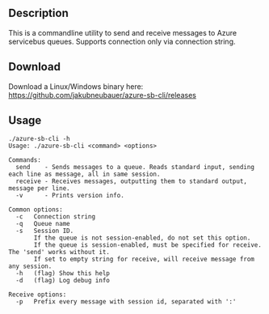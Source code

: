 ## Description
This is a commandline utility to send and receive messages to Azure servicebus queues.
Supports connection only via connection string.

## Download
Download a Linux/Windows binary here: https://github.com/jakubneubauer/azure-sb-cli/releases

## Usage
```
./azure-sb-cli -h
Usage: ./azure-sb-cli <command> <options>

Commands:
  send    - Sends messages to a queue. Reads standard input, sending each line as message, all in same session.
  receive - Receives messages, outputting them to standard output, message per line.
  -v      - Prints version info.

Common options:
  -c   Connection string
  -q   Queue name
  -s   Session ID. 
       If the queue is not session-enabled, do not set this option.
       If the queue is session-enabled, must be specified for receive. The 'send' works without it.
       If set to empty string for receive, will receive message from any session.
  -h   (flag) Show this help
  -d   (flag) Log debug info

Receive options:
  -p   Prefix every message with session id, separated with ':'
```
